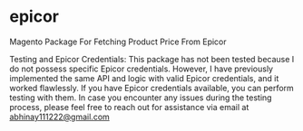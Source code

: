 # epicor
Magento Package For Fetching Product Price From Epicor


Testing and Epicor Credentials: 
This package has not been tested because I do not possess specific Epicor credentials. However, I have previously implemented the same API and logic with valid Epicor credentials, and it worked flawlessly.
If you have Epicor credentials available, you can perform testing with them. In case you encounter any issues during the testing process, please feel free to reach out for assistance via email at abhinay111222@gmail.com
